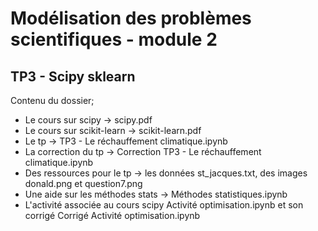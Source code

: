 # Modélisation des problèmes scientifiques - module 2
## TP3 - Scipy sklearn

Contenu du dossier;
- Le cours sur scipy -> scipy.pdf
- Le cours sur scikit-learn -> scikit-learn.pdf
- Le tp -> TP3 - Le réchauffement climatique.ipynb
- La correction du tp -> Correction TP3 - Le réchauffement climatique.ipynb
- Des ressources pour le tp -> les données st_jacques.txt, des images donald.png et question7.png
- Une aide sur les méthodes stats -> Méthodes statistiques.ipynb
- L'activité associée au cours scipy Activité optimisation.ipynb et son corrigé Corrigé Activité optimisation.ipynb
